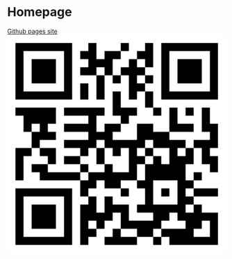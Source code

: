 # Homepage
<a href="https://simsine.github.io/" target="_blank">Github pages site</a>
![qr code](homepage.png "QR-Code")
